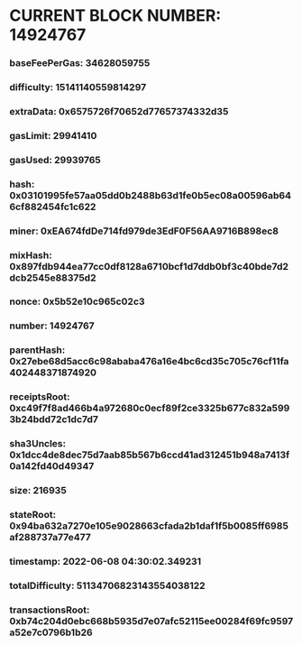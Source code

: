 # CURRENT BLOCK NUMBER: 14924767

### baseFeePerGas: 34628059755
### difficulty: 15141140559814297
### extraData: 0x6575726f70652d77657374332d35
### gasLimit: 29941410
### gasUsed: 29939765
### hash: 0x03101995fe57aa05dd0b2488b63d1fe0b5ec08a00596ab646cf882454fc1c622
### miner: 0xEA674fdDe714fd979de3EdF0F56AA9716B898ec8
### mixHash: 0x897fdb944ea77cc0df8128a6710bcf1d7ddb0bf3c40bde7d2dcb2545e88375d2
### nonce: 0x5b52e10c965c02c3
### number: 14924767
### parentHash: 0x27ebe68d5acc6c98ababa476a16e4bc6cd35c705c76cf11fa402448371874920
### receiptsRoot: 0xc49f7f8ad466b4a972680c0ecf89f2ce3325b677c832a5993b24bdd72c1dc7d7
### sha3Uncles: 0x1dcc4de8dec75d7aab85b567b6ccd41ad312451b948a7413f0a142fd40d49347
### size: 216935
### stateRoot: 0x94ba632a7270e105e9028663cfada2b1daf1f5b0085ff6985af288737a77e477
### timestamp: 2022-06-08 04:30:02.349231
### totalDifficulty: 51134706823143554038122
### transactionsRoot: 0xb74c204d0ebc668b5935d7e07afc52115ee00284f69fc9597a52e7c0796b1b26
